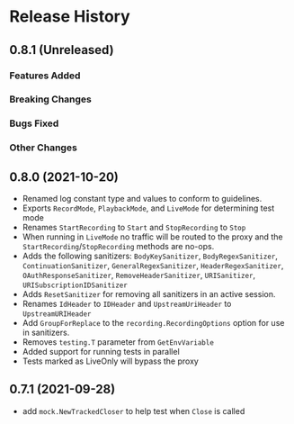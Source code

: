 # Release History

## 0.8.1 (Unreleased)

### Features Added

### Breaking Changes

### Bugs Fixed

### Other Changes

## 0.8.0 (2021-10-20)
* Renamed log constant type and values to conform to guidelines.
* Exports `RecordMode`, `PlaybackMode`, and `LiveMode` for determining test mode
* Renames `StartRecording` to `Start` and `StopRecording` to `Stop`
* When running in `LiveMode` no traffic will be routed to the proxy and the `StartRecording`/`StopRecording` methods are no-ops.
* Adds the following sanitizers: `BodyKeySanitizer`, `BodyRegexSanitizer`, `ContinuationSanitizer`, `GeneralRegexSanitizer`, `HeaderRegexSanitizer`, `OAuthResponseSanitizer`, `RemoveHeaderSanitizer`, `URISanitizer`, `URISubscriptionIDSanitizer`
* Adds `ResetSanitizer` for removing all sanitizers in an active session.
* Renames `IdHeader` to `IDHeader` and `UpstreamUriHeader` to `UpstreamURIHeader`
* Add `GroupForReplace` to the `recording.RecordingOptions` option for use in sanitizers.
* Removes `testing.T` parameter from `GetEnvVariable`
* Added support for running tests in parallel
* Tests marked as LiveOnly will bypass the proxy

## 0.7.1 (2021-09-28)
* add `mock.NewTrackedCloser` to help test when `Close` is called
